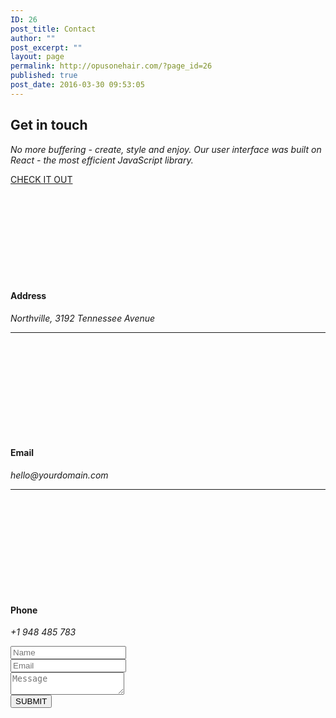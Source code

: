 ```yaml
---
ID: 26
post_title: Contact
author: ""
post_excerpt: ""
layout: page
permalink: http://opusonehair.com/?page_id=26
published: true
post_date: 2016-03-30 09:53:05
---
```

<div class="brz-root__container brz-reset-all"><section id="cbmgnqjrvr" class="brz-section css-lfbrd7"><div class="brz-section__items"><div class="brz-section__content"><div class="brz-bg css-u6rxh1"><div class="brz-bg-media"><div class="brz-bg-video" data-mute="on" data-autoplay="on"><iframe class="brz-iframe brz-bg-video__cover" style="display:none"></iframe></div><div class="brz-bg-map"><iframe class="brz-iframe brz-bg-map__cover" style="display:none"></iframe></div><div class="brz-bg-color"></div></div><div class="brz-bg-content"><div class="brz-container__wrap css-ho9erg"><div class="brz-container css-1gf7vi5"><div class="brz-wrapper css-6fvry1"><div class="brz-bg brz-d-xs-flex brz-flex-xs-wrap css-1szh5xq"><div class="brz-bg-media"><div class="brz-bg-color"></div></div><div class="brz-bg-content"><div class="brz-d-xs-flex css-1ob677i"><div class="brz-rich-text"><h1 class="brz-text-lg-center brz-tp-heading1"><span class="brz-cp-color2">Get in touch</span></h1></div></div></div></div></div><div class="brz-wrapper css-6fvry1"><div class="brz-bg brz-d-xs-flex brz-flex-xs-wrap css-nbajbf"><div class="brz-bg-media"><div class="brz-bg-color"></div></div><div class="brz-bg-content"><div class="brz-d-xs-flex css-1ob677i"><div class="brz-rich-text"><p class="brz-tp-subtitle brz-text-lg-center"><em class="brz-cp-color7" style="background-color: transparent;">No more buffering - create, style and enjoy. Our user interface was built on React - the most efficient JavaScript library.</em></p></div></div></div></div></div><div class="brz-wrapper css-6fvry1"><div class="brz-bg brz-d-xs-flex brz-flex-xs-wrap css-1trd8bt"><div class="brz-bg-media"><div class="brz-bg-color"></div></div><div class="brz-bg-content"><div class="brz-d-xs-flex css-1ob677i"><div class="brz-spacer css-19zyqwf"></div></div></div></div></div><div class="brz-wrapper-clone css-6fvry1"><div class="brz-bg brz-d-xs-flex brz-flex-xs-wrap css-1szh5xq"><div class="brz-bg-media"><div class="brz-bg-color"></div></div><div class="brz-bg-content"><div class="brz-d-xs-flex brz-flex-xs-wrap css-2v55jk"><div class="brz-wrapper-clone__item css-16a2s3d"><a class="brz-a brz-btn css-5kvl82" href="" target="_blank"><span class="brz-span brz-text__editor" contenteditable="false">CHECK IT OUT</span></a></div></div></div></div></div><div class="brz-wrapper css-6fvry1"><div class="brz-bg brz-d-xs-flex brz-flex-xs-wrap css-1trd8bt"><div class="brz-bg-media"><div class="brz-bg-color"></div></div><div class="brz-bg-content"><div class="brz-d-xs-flex css-1ob677i"><div class="brz-spacer css-1tb6bj5"></div></div></div></div></div><div class="brz-row__container"><div class="brz-bg brz-d-xs-flex brz-flex-xs-wrap css-e37x8q"><div class="brz-bg-media"><div class="brz-bg-color"></div></div><div class="brz-bg-content"><div class="brz-row css-10jdpoz"><div class="brz-columns css-1v503i5"><div class="brz-bg brz-d-xs-flex css-ngjkti"><div class="brz-bg-media"><div class="brz-bg-color"></div></div><div class="brz-bg-content"></div></div></div><div class="brz-columns css-1v503i5"><div class="brz-bg brz-d-xs-flex css-ngjkti"><div class="brz-bg-media"><div class="brz-bg-color"></div></div><div class="brz-bg-content"></div></div></div></div></div></div></div></div></div></div></div></div></div></section><section id="chyosngkuh" class="brz-section css-lfbrd7"><div class="brz-section__items"><div class="brz-section__content"><div class="brz-bg css-5dy6yo"><div class="brz-bg-media"><div class="brz-bg-image"></div><div class="brz-bg-color"></div></div><div class="brz-bg-content"><div class="brz-container__wrap css-ho9erg"><div class="brz-container css-gapjou"><div class="brz-row__container"><div class="brz-bg brz-d-xs-flex brz-flex-xs-wrap css-e37x8q"><div class="brz-bg-media"><div class="brz-bg-color"></div></div><div class="brz-bg-content"><div class="brz-row css-10jdpoz"><div class="brz-columns css-nsvst2"><div class="brz-bg brz-d-xs-flex css-zymjeq"><div class="brz-bg-media"><div class="brz-bg-color"></div></div><div class="brz-bg-content"><div class="brz-wrapper css-6fvry1"><div class="brz-bg brz-d-xs-flex brz-flex-xs-wrap css-1szh5xq"><div class="brz-bg-media"><div class="brz-bg-color"></div></div><div class="brz-bg-content"><div class="brz-d-xs-flex css-1ob677i"><div class="brz-icon-text css-pxcd32"><div class="brz-icon__container"><span class="brz-span brz-icon css-1epbm5f"><svg class="brz-icon-svg"><use xlink:href="{@brizy_SITE_URL_PLACEHOLDER@}/wp-content/uploads/brizy/editor/1.0.41/template/icons/outline/map-pin.svg#nc_icon"/></svg></span></div><div class="brz-text-btn"><div class="brz-rich-text"><h4 class="brz-tp-heading5 brz-mb-lg-0 brz-mb-xs-10"><span class="brz-cp-color2">Address</span></h4><p class="brz-tp-paragraph"><em class="brz-cp-color7">Northville, 3192 Tennessee Avenue</em></p></div></div></div></div></div></div></div><div class="brz-wrapper css-6fvry1"><div class="brz-bg brz-d-xs-flex brz-flex-xs-wrap css-q0c85m"><div class="brz-bg-media"><div class="brz-bg-color"></div></div><div class="brz-bg-content"><div class="brz-d-xs-flex css-1ob677i"><div class="brz-line css-1so1xy4"><hr class="brz-hr"></div></div></div></div></div><div class="brz-wrapper css-6fvry1"><div class="brz-bg brz-d-xs-flex brz-flex-xs-wrap css-1szh5xq"><div class="brz-bg-media"><div class="brz-bg-color"></div></div><div class="brz-bg-content"><div class="brz-d-xs-flex css-1ob677i"><div class="brz-icon-text css-pxcd32"><div class="brz-icon__container"><span class="brz-span brz-icon css-1epbm5f"><svg class="brz-icon-svg"><use xlink:href="{@brizy_SITE_URL_PLACEHOLDER@}/wp-content/uploads/brizy/editor/1.0.41/template/icons/outline/newsletter.svg#nc_icon"/></svg></span></div><div class="brz-text-btn"><div class="brz-rich-text"><h4 class="brz-mb-xs-10 brz-mb-lg-0 brz-tp-heading5"><span class="brz-cp-color2">Email</span></h4><p class="brz-tp-paragraph"><em class="brz-cp-color7">hello@yourdomain.com</em></p></div></div></div></div></div></div></div><div class="brz-wrapper css-6fvry1"><div class="brz-bg brz-d-xs-flex brz-flex-xs-wrap css-q0c85m"><div class="brz-bg-media"><div class="brz-bg-color"></div></div><div class="brz-bg-content"><div class="brz-d-xs-flex css-1ob677i"><div class="brz-line css-1so1xy4"><hr class="brz-hr"></div></div></div></div></div><div class="brz-wrapper css-6fvry1"><div class="brz-bg brz-d-xs-flex brz-flex-xs-wrap css-1szh5xq"><div class="brz-bg-media"><div class="brz-bg-color"></div></div><div class="brz-bg-content"><div class="brz-d-xs-flex css-1ob677i"><div class="brz-icon-text css-pxcd32"><div class="brz-icon__container"><span class="brz-span brz-icon css-dlgvvy"><svg class="brz-icon-svg"><use xlink:href="{@brizy_SITE_URL_PLACEHOLDER@}/wp-content/uploads/brizy/editor/1.0.41/template/icons/outline/phone-call.svg#nc_icon"/></svg></span></div><div class="brz-text-btn"><div class="brz-rich-text"><h4 class="brz-mb-xs-10 brz-mb-lg-0 brz-tp-heading5"><span class="brz-cp-color2">Phone</span></h4><p class="brz-tp-paragraph"><em class="brz-cp-color7">+1 948 485 783</em></p></div></div></div></div></div></div></div></div></div></div><div class="brz-columns css-nsvst2"><div class="brz-bg brz-d-xs-flex css-5au7pl"><div class="brz-bg-media"><div class="brz-bg-color"></div></div><div class="brz-bg-content"><div class="brz-wrapper css-6fvry1"><div class="brz-bg brz-d-xs-flex brz-flex-xs-wrap css-11c4v30"><div class="brz-bg-media"><div class="brz-bg-color"></div></div><div class="brz-bg-content"><div class="brz-d-xs-flex css-1ob677i"><div class="brz-form css-m3gvww"><form action="{@brizy_SITE_URL_PLACEHOLDER@}/wp-admin/admin-ajax.php?action=brizy_submit_form" novalidate="" data-form-id="madnftqdle" data-project-language="7" data-success="" data-error="" data-redirect=""><div class="brz-form__fields css-oqkiga"><div class="brz-form__item css-i9dv9s"><input class="brz-input brz-form__field" id="mitbjyvfym" name="mitbjyvfym" placeholder="Name" required data-type="Text" data-label="Name"></div><div class="brz-form__item css-i9dv9s"><input type="email" class="brz-input brz-form__field" id="btrlqwbmuj" name="btrlqwbmuj" placeholder="Email" pattern="^[a-zA-Z0-9_.+-]+@[a-zA-Z0-9-]+.[a-zA-Z0-9-.]+$" data-type="Email" data-label="Email"></div><div class="brz-form__item css-1sp6ju6"><textarea class="brz-textarea brz-form__field" id="qpsedzpduz" name="qpsedzpduz" placeholder="Message" data-type="Paragraph" data-label="Message"></textarea></div></div><button class="brz-btn css-170mx6c"><span class="brz-span brz-text__editor" contenteditable="false">SUBMIT</span></button></form></div></div></div></div></div></div></div></div></div></div></div></div></div></div></div></div></div></div></section></div><script src="https://cdnjs.cloudflare.com/ajax/libs/jquery/1.11.3/jquery.min.js"></script><script src="https://cdn.polyfill.io/v2/polyfill.js?features=IntersectionObserver,IntersectionObserverEntry"></script><script>var __CONFIG__ = {
        serverTimestamp: 1531588590
      };</script><script src="{@brizy_SITE_URL_PLACEHOLDER@}/wp-content/plugins/brizy/public/editor-build/1.0.41/editor/js/preview.js"></script>